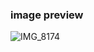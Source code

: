 ### image preview


 ![IMG_8174](https://lh3.googleusercontent.com/-Ga6DRSv_tv8/WnqFw-9AUKI/AAAAAAAAPJE/lbtI6tpggvEh-U8HvQOkBc7JOxVJ6rPsACHMYCw/I/IMG_8174.jpg)


